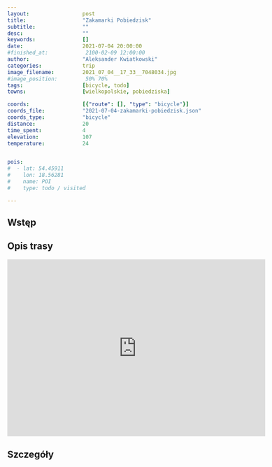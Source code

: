 ```yaml
---
layout:                 post
title:                  "Zakamarki Pobiedzisk"
subtitle:               ""
desc:                   ""
keywords:               []
date:                   2021-07-04 20:00:00
#finished_at:            2100-02-09 12:00:00
author:                 "Aleksander Kwiatkowski"
categories:             trip
image_filename:         2021_07_04__17_33__7048034.jpg
#image_position:         50% 70%
tags:                   [bicycle, todo]
towns:                  [wielkopolskie, pobiedziska]

coords:                 [{"route": [], "type": "bicycle"}]
coords_file:            "2021-07-04-zakamarki-pobiedzisk.json"
coords_type:            "bicycle"
distance:               20
time_spent:             4
elevation:              107
temperature:            24


pois:
#  - lat: 54.45911
#    lon: 18.56281
#    name: POI
#    type: todo / visited

---
```



## Wstęp

## Opis trasy

<iframe height='405' width='590' frameborder='0' allowtransparency='true' scrolling='no' src='https://www.strava.com/activities/5575722671/embed/944c92bc3b4cfd19270e95b145305b9c33139557'></iframe>

## Szczegóły
